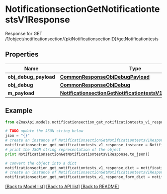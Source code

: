 # NotificationsectionGetNotificationtestsV1Response

Response for GET /1/object/notificationsection/{pkiNotificationsectionID}/getNotificationtests

## Properties

Name | Type | Description | Notes
------------ | ------------- | ------------- | -------------
**obj_debug_payload** | [**CommonResponseObjDebugPayload**](CommonResponseObjDebugPayload.md) |  | 
**obj_debug** | [**CommonResponseObjDebug**](CommonResponseObjDebug.md) |  | [optional] 
**m_payload** | [**NotificationsectionGetNotificationtestsV1ResponseMPayload**](NotificationsectionGetNotificationtestsV1ResponseMPayload.md) |  | 

## Example

```python
from eZmaxApi.models.notificationsection_get_notificationtests_v1_response import NotificationsectionGetNotificationtestsV1Response

# TODO update the JSON string below
json = "{}"
# create an instance of NotificationsectionGetNotificationtestsV1Response from a JSON string
notificationsection_get_notificationtests_v1_response_instance = NotificationsectionGetNotificationtestsV1Response.from_json(json)
# print the JSON string representation of the object
print NotificationsectionGetNotificationtestsV1Response.to_json()

# convert the object into a dict
notificationsection_get_notificationtests_v1_response_dict = notificationsection_get_notificationtests_v1_response_instance.to_dict()
# create an instance of NotificationsectionGetNotificationtestsV1Response from a dict
notificationsection_get_notificationtests_v1_response_form_dict = notificationsection_get_notificationtests_v1_response.from_dict(notificationsection_get_notificationtests_v1_response_dict)
```
[[Back to Model list]](../README.md#documentation-for-models) [[Back to API list]](../README.md#documentation-for-api-endpoints) [[Back to README]](../README.md)


